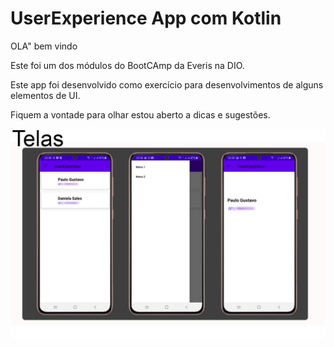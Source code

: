 # UserExperience App com Kotlin 

OLA"  bem vindo 

Este foi um dos módulos do BootCAmp da  Everis na DIO.

Este app foi desenvolvido como exercício para desenvolvimentos de alguns elementos de UI. 

Fiquem a vontade para olhar estou aberto  a dicas e sugestões.

<img src="./image/telas.jpg" />